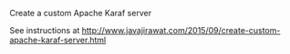 Create a custom Apache Karaf server

See instructions at
http://www.javajirawat.com/2015/09/create-custom-apache-karaf-server.html
